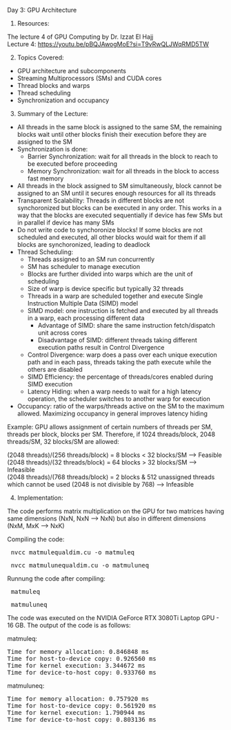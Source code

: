Day 3: GPU Architecture

1) Resources:

The lecture 4 of GPU Computing by Dr. Izzat El Hajj  
Lecture 4: https://youtu.be/pBQJAwogMoE?si=T9vRwQLJWqRMD5TW  

2) Topics Covered:

- GPU architecture and subcomponents
- Streaming Multiprocessors (SMs) and CUDA cores
- Thread blocks and warps
- Thread scheduling
- Synchronization and occupancy

3) Summary of the Lecture:  

- All threads in the same block is assigned to the same SM, the remaining blocks wait until other blocks finish their execution before they are assigned to the SM
- Synchronization is done:  
    - Barrier Synchronization: wait for all threads in the block to reach to be executed before proceeding
    - Memory Synchronization: wait for all threads in the block to access fast memory
- All threads in the block assigned to SM simultaneously, block cannot be assigned to an SM until it secures enough resources for all its threads
- Transparent Scalability: Threads in different blocks are not synchoronized but blocks can be executed in any order. This works in a way that the blocks are executed sequentially if device has few SMs but in parallel if device has many SMs
- Do not write code to synchoronize blocks! If some blocks are not scheduled and executed, all other blocks would wait for them if all blocks are synchoronized, leading to deadlock
- Thread Scheduling:  
    - Threads assigned to an SM run concurrently  
    - SM has scheduler to manage execution  
    - Blocks are further divided into warps which are the unit of scheduling  
    - Size of warp is device specific but typically 32 threads  
    - Threads in a warp are scheduled together and execute Single Instruction Multiple Data (SIMD) model  
    - SIMD model: one instruction is fetched and executed by all threads in a warp, each processing different data  
        - Advantage of SIMD: share the same instruction fetch/dispatch unit across cores  
        - Disadvantage of SIMD: different threads taking different execution paths result in Control Divergence  
    - Control Divergence: warp does a pass over each unique execution path and in each pass, threads taking the path execute while the others are disabled  
    - SIMD Efficiency: the percentage of threads/cores enabled during SIMD execution  
    - Latency Hiding: when a warp needs to wait for a high latency operation, the scheduler switches to another warp for execution  
- Occupancy: ratio of the warps/threads active on the SM to the maximum allowed. Maximizing occupancy in general improves latency hiding  

Example: GPU allows assignment of certain numbers of threads per SM, threads per block, blocks per SM. Therefore, if 1024 threads/block, 2048 threads/SM, 32 blocks/SM are allowed:  

(2048 threads)/(256 threads/block) = 8 blocks < 32 blocks/SM --> Feasible  
(2048 threads)/(32 threads/block) = 64 blocks > 32 blocks/SM --> Infeasible  
(2048 threads)/(768 threads/block) = 2 blocks & 512 unassigned threads which cannot be used (2048 is not divisible by 768) --> Infeasible  

4) Implementation:

The code performs matrix multiplication on the GPU for two matrices having same dimensions (NxN, NxN --> NxN) but also in different dimensions (NxM, MxK --> NxK)

Compiling the code:  

<pre> nvcc matmulequaldim.cu -o matmuleq </pre>
<pre> nvcc matmulunequaldim.cu -o matmuluneq </pre>

Runnung the code after compiling: 
<pre> matmuleq </pre>
<pre> matmuluneq </pre>

The code was executed on the NVIDIA GeForce RTX 3080Ti Laptop GPU - 16 GB. The output of the code is as follows:

matmuleq:

<pre>Time for memory allocation: 0.846848 ms
Time for host-to-device copy: 0.926560 ms
Time for kernel execution: 3.344672 ms
Time for device-to-host copy: 0.933760 ms
</pre>

matmuluneq:

<pre>Time for memory allocation: 0.757920 ms
Time for host-to-device copy: 0.561920 ms
Time for kernel execution: 1.790944 ms
Time for device-to-host copy: 0.803136 ms
</pre>
